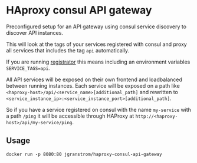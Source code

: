 # HAproxy consul API gateway

Preconfigured setup for an API gateway using consul service discovery to discover API instances.

This will look at the tags of your services registered with consul and proxy all services that includes the tag `api` automatically.

If you are running [registrator](https://github.com/gliderlabs/registrator) this means including an environment variables `SERVICE_TAGS=api`.

All API services will be exposed on their own frontend and loadbalanced between running instances. Each service will be exposed on a path like `<haproxy-host>/api/<service_name>[additional_path]` and rewritten to `<service_instance_ip>:<service_instance_port>[additional_path]`.

So if you have a service registered on consul with the name `my-service` with a path `/ping` it will be accessible through HAProxy at `http://<haproxy-host>/api/my-service/ping`.

## Usage
```
docker run -p 8080:80 jgranstrom/haproxy-consul-api-gateway
```
